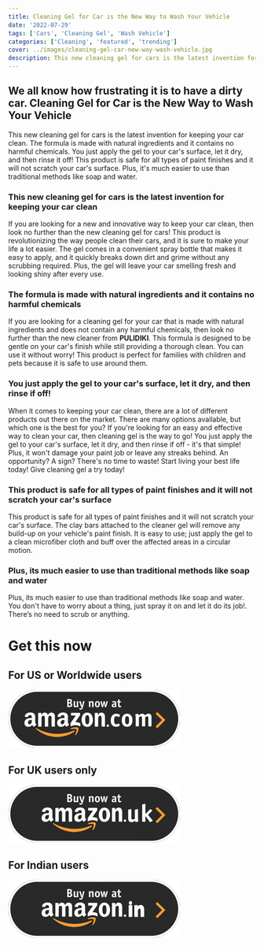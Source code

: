 ```yaml
---
title: Cleaning Gel for Car is the New Way to Wash Your Vehicle
date: '2022-07-29'
tags: ['Cars', 'Cleaning Gel', 'Wash Vehicle']
categories: ['Cleaning', 'featured', 'trending']
cover: ../images/cleaning-gel-car-new-way-wash-vehicle.jpg
description: This new cleaning gel for cars is the latest invention for keeping your car clean. The formula is made with natural ingredients and it contains no harmful chemicals.
---
```


## We all know how frustrating it is to have a dirty car. Cleaning Gel for Car is the New Way to Wash Your Vehicle
This new cleaning gel for cars is the latest invention for keeping your car clean. The formula is made with natural ingredients and it contains no harmful chemicals. You just apply the gel to your car's surface, let it dry, and then rinse it off! This product is safe for all types of paint finishes and it will not scratch your car's surface. Plus, it's much easier to use than traditional methods like soap and water.



### This new cleaning gel for cars is the latest invention for keeping your car clean
If you are looking for a new and innovative way to keep your car clean, then look no further than the new cleaning gel for cars! This product is revolutionizing the way people clean their cars, and it is sure to make your life a lot easier. The gel comes in a convenient spray bottle that makes it easy to apply, and it quickly breaks down dirt and grime without any scrubbing required. Plus, the gel will leave your car smelling fresh and looking shiny after every use.



### The formula is made with natural ingredients and it contains no harmful chemicals
If you are looking for a cleaning gel for your car that is made with natural ingredients and does not contain any harmful chemicals, then look no further than the new cleaner from **PULIDIKI**. This formula is designed to be gentle on your car's finish while still providing a thorough clean. You can use it without worry! This product is perfect for families with children and pets because it is safe to use around them.



### You just apply the gel to your car's surface, let it dry, and then rinse if off!
When it comes to keeping your car clean, there are a lot of different products out there on the market. There are many options available, but which one is the best for you? If you're looking for an easy and effective way to clean your car, then cleaning gel is the way to go! You just apply the gel to your car's surface, let it dry, and then rinse if off - it's that simple! Plus, it won't damage your paint job or leave any streaks behind. An opportunity? A sign? There's no time to waste! Start living your best life today! Give cleaning gel a try today!



### This product is safe for all types of paint finishes and it will not scratch your car's surface
This product is safe for all types of paint finishes and it will not scratch your car's surface. The clay bars attached to the cleaner gel will remove any build-up on your vehicle's paint finish. It is easy to use; just apply the gel to a clean microfiber cloth and buff over the affected areas in a circular motion.



### Plus, its much easier to use than traditional methods like soap and water
Plus, its much easier to use than traditional methods like soap and water. You don't have to worry about a thing, just spray it on and let it do its job!. There’s no need to scrub or anything.

# Get this now

## For US or Worldwide users

[![Buy Cleaning Gel for Car USA, Cleaning Gel for Car is the New Way to Wash Your Vehicle](../images/amazon-com.png)](https://amzn.to/3ONul14)

## For UK users only

[![Buy Cleaning Gel for Car UK, Cleaning Gel for Car is the New Way to Wash Your Vehicle](../images/amazon-uk.png)](https://amzn.to/3OYFyw9)

## For Indian users

[![Buy Cleaning Gel for Car India, Cleaning Gel for Car is the New Way to Wash Your Vehicle](../images/amazon-in.png)](https://amzn.to/3Q3wx5F)